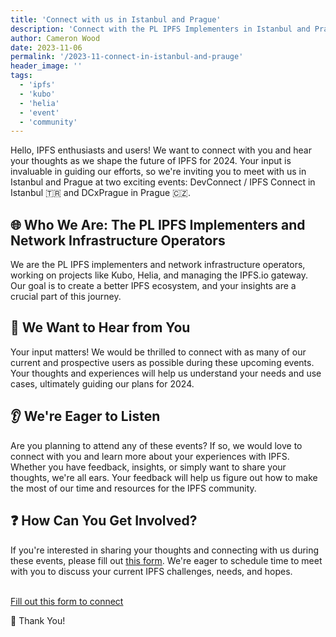 ```yaml
---
title: 'Connect with us in Istanbul and Prague'
description: 'Connect with the PL IPFS Implementers in Istanbul and Prague for DevConnect and DCxPrague! We want to hear from IPFS users to shape our 2024 plans.'
author: Cameron Wood
date: 2023-11-06
permalink: '/2023-11-connect-in-istanbul-and-prauge'
header_image: ''
tags:
  - 'ipfs'
  - 'kubo'
  - 'helia'
  - 'event'
  - 'community'
---
```


Hello, IPFS enthusiasts and users! We want to connect with you and hear your thoughts as we shape the future of IPFS for 2024. Your input is invaluable in guiding our efforts, so we're inviting you to meet with us in Istanbul and Prague at two exciting events: DevConnect / IPFS Connect in Istanbul 🇹🇷 and DCxPrague in Prague 🇨🇿.


## 🌐 Who We Are: The PL IPFS Implementers and Network Infrastructure Operators

We are the PL IPFS implementers and network infrastructure operators, working on projects like Kubo, Helia, and managing the IPFS.io gateway. Our goal is to create a better IPFS ecosystem, and your insights are a crucial part of this journey.


## 👋 We Want to Hear from You

Your input matters! We would be thrilled to connect with as many of our current and prospective users as possible during these upcoming events. Your thoughts and experiences will help us understand your needs and use cases, ultimately guiding our plans for 2024.


## 👂 We're Eager to Listen

Are you planning to attend any of these events? If so, we would love to connect with you and learn more about your experiences with IPFS. Whether you have feedback, insights, or simply want to share your thoughts, we're all ears. Your feedback will help us figure out how to make the most of our time and resources for the IPFS community.


## ❓ How Can You Get Involved?

If you're interested in sharing your thoughts and connecting with us during these events, please fill out [this form](https://forms.gle/CxUQPsEUg2CGkLgh6). We're eager to schedule time to meet with you to discuss your current IPFS challenges, needs, and hopes.

<br />
<a href="https://forms.gle/CxUQPsEUg2CGkLgh6" class="cta-button"> Fill out this form to connect</a>


🙏 Thank You!
